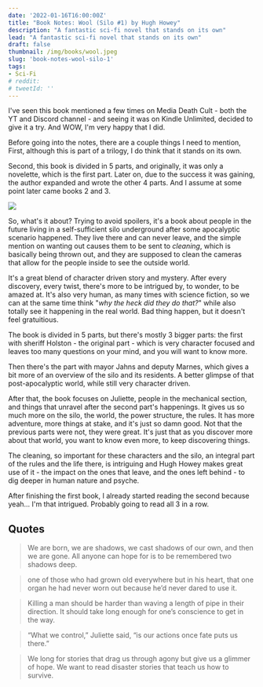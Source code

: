 ```yaml
---
date: '2022-01-16T16:00:00Z'
title: "Book Notes: Wool (Silo #1) by Hugh Howey"
description: "A fantastic sci-fi novel that stands on its own"
lead: "A fantastic sci-fi novel that stands on its own"
draft: false
thumbnail: /img/books/wool.jpeg
slug: 'book-notes-wool-silo-1'
tags:
- Sci-Fi
# reddit: 
# tweetId: ''
---
```


I've seen this book mentioned a few times on Media Death Cult - both the YT and Discord channel - and seeing it was on Kindle Unlimited, decided to give it a try. And WOW, I'm very happy that I did.

Before going into the notes, there are a couple things I need to mention, First, although this is part of a trilogy, I do think that it stands on its own.

Second, this book is divided in 5 parts, and originally, it was only a novelette, which is the first part. Later on, due to the success it was gaining, the author expanded and wrote the other 4 parts. And I assume at some point later came books 2 and 3.

![](/img/books/wool.jpeg)

So, what's it about? Trying to avoid spoilers, it's a book about people in the future living in a self-sufficient silo underground after some apocalyptic scenario happened. They live there and can never leave, and the simple mention on wanting out causes them to be sent to _cleaning_, which is basically being thrown out, and they are supposed to clean the cameras that allow for the people inside to see the outside world.

It's a great blend of character driven story and mystery. After every discovery, every twist, there's more to be intrigued by, to wonder, to be amazed at. It's also very human, as many times with science fiction, so we can at the same time think "_why the heck did they do that?_" while also totally see it happening in the real world. Bad thing happen, but it doesn't feel gratuitious.

The book is divided in 5 parts, but there's mostly 3 bigger parts: the first with sheriff Holston - the original part - which is very character focused and leaves too many questions on your mind, and you will want to know more.

Then there's the part with mayor Jahns and deputy Marnes, which gives a bit more of an overview of the silo and its residents. A better glimpse of that post-apocalyptic world, while still very character driven.

After that, the book focuses on Juliette, people in the mechanical section, and things that unravel after the second part's happenings. It gives us so much more on the silo, the world, the power structure, the rules. It has more adventure, more things at stake, and it's just so damn good. Not that the previous parts were not, they were great. It's just that as you discover more about that world, you want to know even more, to keep discovering things.

The cleaning, so important for these characters and the silo, an integral part of the rules and the life there, is intriguing and Hugh Howey makes great use of it - the impact on the ones that leave, and the ones left behind - to dig deeper in human nature and psyche.

After finishing the first book, I already started reading the second because yeah... I'm that intrigued. Probably going to read all 3 in a row.

## Quotes

> We are born, we are shadows, we cast shadows of our own, and then we are gone. All anyone can hope for is to be remembered two shadows deep.

> one of those who had grown old everywhere but in his heart, that one organ he had never worn out because he’d never dared to use it.

> Killing a man should be harder than waving a length of pipe in their direction. It should take long enough for one’s conscience to get in the way.

> “What we control,” Juliette said, “is our actions once fate puts us there.”

> We long for stories that drag us through agony but give us a glimmer of hope. We want to read disaster stories that teach us how to survive.
